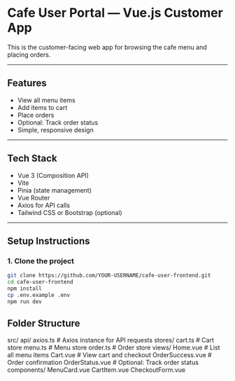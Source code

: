 # Cafe User Portal — Vue.js Customer App

This is the customer-facing web app for browsing the cafe menu and placing orders.

---

## Features

- View all menu items
- Add items to cart
- Place orders
- Optional: Track order status
- Simple, responsive design

---

## Tech Stack

- Vue 3 (Composition API)
- Vite
- Pinia (state management)
- Vue Router
- Axios for API calls
- Tailwind CSS or Bootstrap (optional)

---

## Setup Instructions

### 1. Clone the project

```bash
git clone https://github.com/YOUR-USERNAME/cafe-user-frontend.git
cd cafe-user-frontend
npm install
cp .env.example .env
npm run dev
```

## Folder Structure

src/
api/
axios.ts # Axios instance for API requests
stores/
cart.ts # Cart store
menu.ts # Menu store
order.ts # Order store
views/
Home.vue # List all menu items
Cart.vue # View cart and checkout
OrderSuccess.vue # Order confirmation
OrderStatus.vue # Optional: Track order status
components/
MenuCard.vue
CartItem.vue
CheckoutForm.vue
